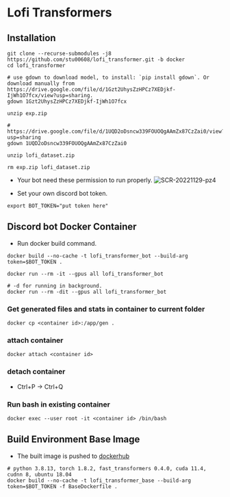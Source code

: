 # Lofi Transformers

## Installation

```
git clone --recurse-submodules -j8 https://github.com/stu00608/lofi_transformer.git -b docker
cd lofi_transformer

# use gdown to download model, to install: `pip install gdown`. Or download manually from https://drive.google.com/file/d/1Gzt2UhysZzHPCz7XEDjkf-IjWh1O7fcx/view?usp=sharing.
gdown 1Gzt2UhysZzHPCz7XEDjkf-IjWh1O7fcx

unzip exp.zip

# https://drive.google.com/file/d/1UQD2oDsncw339FOUOQgAAmZx87CzZai0/view?usp=sharing
gdown 1UQD2oDsncw339FOUOQgAAmZx87CzZai0

unzip lofi_dataset.zip

rm exp.zip lofi_dataset.zip
```

* Your bot need these permission to run properly.
    ![SCR-20221129-pz4](https://user-images.githubusercontent.com/40068587/204803016-81c18476-7d0e-4b4d-9e73-d0ffe3ea690d.png)

* Set your own discord bot token.
```
export BOT_TOKEN="put token here"
```

## Discord bot Docker Container


* Run docker build command.
```
docker build --no-cache -t lofi_transformer_bot --build-arg token=$BOT_TOKEN .
```

```
docker run --rm -it --gpus all lofi_transformer_bot

# -d for running in background.
docker run --rm -dit --gpus all lofi_transformer_bot
```

### Get generated files and stats in container to current folder
```
docker cp <container id>:/app/gen .
```
### attach container
```
docker attach <container id>
```
### detach container
* Ctrl+P -> Ctrl+Q
### Run bash in existing container
```
docker exec --user root -it <container id> /bin/bash
```

## Build Environment Base Image
* The built image is pushed to [dockerhub](https://hub.docker.com/repository/docker/stu00608/lofi_transformer_base)

```
# python 3.8.13, torch 1.8.2, fast_transformers 0.4.0, cuda 11.4, cudnn 8, ubuntu 18.04 
docker build --no-cache -t lofi_transformer_base --build-arg token=$BOT_TOKEN -f BaseDockerfile .
```

